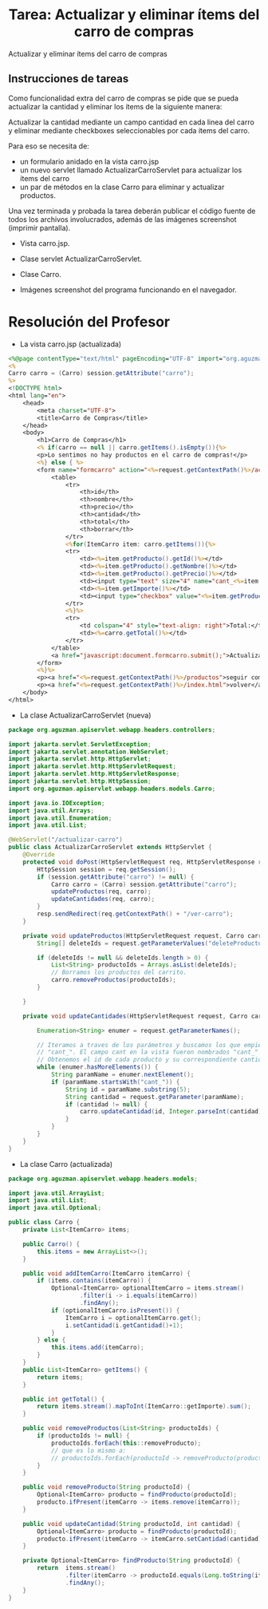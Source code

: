 <h1 align="center">Tarea: Actualizar y eliminar ítems del carro de compras</h1>
<p>Actualizar y eliminar ítems del carro de compras</p>
<h2>Instrucciones de tareas</h2>
<p>Como funcionalidad extra del carro de compras se pide que se pueda actualizar la cantidad y eliminar los ítems de la siguiente manera:</p>
<p>Actualizar la cantidad mediante un campo cantidad en cada linea del carro y eliminar mediante checkboxes seleccionables por cada ítems del carro.</p>
<p>Para eso se necesita de:</p>

- un formulario anidado en la vista carro.jsp
- un nuevo servlet llamado ActualizarCarroServlet para actualizar los ítems del carro
- un par de métodos en la clase Carro para eliminar y actualizar productos.

<p>Una vez terminada y probada la tarea deberán publicar el código fuente de todos los archivos involucrados, además de las imágenes screenshot (imprimir pantalla).</p>

- Vista carro.jsp.

- Clase servlet ActualizarCarroServlet.

- Clase Carro.

- Imágenes screenshot del programa funcionando en el navegador.

<h1>Resolución del Profesor</h1>

- La vista carro.jsp (actualizada)

```jsp
<%@page contentType="text/html" pageEncoding="UTF-8" import="org.aguzman.apiservlet.webapp.headers.models.*"%>
<%
Carro carro = (Carro) session.getAttribute("carro");
%>
<!DOCTYPE html>
<html lang="en">
    <head>
        <meta charset="UTF-8">
        <title>Carro de Compras</title>
    </head>
    <body>
        <h1>Carro de Compras</h1>
        <% if(carro == null || carro.getItems().isEmpty()){%>
        <p>Lo sentimos no hay productos en el carro de compras!</p>
        <%} else { %>
        <form name="formcarro" action="<%=request.getContextPath()%>/actualizar-carro" method="post">
            <table>
                <tr>
                    <th>id</th>
                    <th>nombre</th>
                    <th>precio</th>
                    <th>cantidad</th>
                    <th>total</th>
                    <th>borrar</th>
                </tr>
                <%for(ItemCarro item: carro.getItems()){%>
                <tr>
                    <td><%=item.getProducto().getId()%></td>
                    <td><%=item.getProducto().getNombre()%></td>
                    <td><%=item.getProducto().getPrecio()%></td>
                    <td><input type="text" size="4" name="cant_<%=item.getProducto().getId()%>" value="<%=item.getCantidad()%>" /></td>
                    <td><%=item.getImporte()%></td>
                    <td><input type="checkbox" value="<%=item.getProducto().getId()%>" name="deleteProductos" /></td>
                </tr>
                <%}%>
                <tr>
                    <td colspan="4" style="text-align: right">Total:</td>
                    <td><%=carro.getTotal()%></td>
                </tr>
            </table>
            <a href="javascript:document.formcarro.submit();">Actualizar</a>
        </form>
        <%}%>
        <p><a href="<%=request.getContextPath()%>/productos">seguir comprando</a></p>
        <p><a href="<%=request.getContextPath()%>/index.html">volver</a></p>
    </body>
</html>
```

- La clase ActualizarCarroServlet (nueva)

```java
package org.aguzman.apiservlet.webapp.headers.controllers;

import jakarta.servlet.ServletException;
import jakarta.servlet.annotation.WebServlet;
import jakarta.servlet.http.HttpServlet;
import jakarta.servlet.http.HttpServletRequest;
import jakarta.servlet.http.HttpServletResponse;
import jakarta.servlet.http.HttpSession;
import org.aguzman.apiservlet.webapp.headers.models.Carro;

import java.io.IOException;
import java.util.Arrays;
import java.util.Enumeration;
import java.util.List;

@WebServlet("/actualizar-carro")
public class ActualizarCarroServlet extends HttpServlet {
    @Override
    protected void doPost(HttpServletRequest req, HttpServletResponse resp) throws ServletException, IOException {
        HttpSession session = req.getSession();
        if (session.getAttribute("carro") != null) {
            Carro carro = (Carro) session.getAttribute("carro");
            updateProductos(req, carro);
            updateCantidades(req, carro);
        }
        resp.sendRedirect(req.getContextPath() + "/ver-carro");
    }

    private void updateProductos(HttpServletRequest request, Carro carro) {
        String[] deleteIds = request.getParameterValues("deleteProductos");

        if (deleteIds != null && deleteIds.length > 0) {
            List<String> productoIds = Arrays.asList(deleteIds);
            // Borramos los productos del carrito.
            carro.removeProductos(productoIds);
        }

    }

    private void updateCantidades(HttpServletRequest request, Carro carro) {

        Enumeration<String> enumer = request.getParameterNames();

        // Iteramos a traves de los parámetros y buscamos los que empiezan con
        // "cant_". El campo cant en la vista fueron nombrados "cant_" + productoId.
        // Obtenemos el id de cada producto y su correspondiente cantidad ;-).
        while (enumer.hasMoreElements()) {
            String paramName = enumer.nextElement();
            if (paramName.startsWith("cant_")) {
                String id = paramName.substring(5);
                String cantidad = request.getParameter(paramName);
                if (cantidad != null) {
                    carro.updateCantidad(id, Integer.parseInt(cantidad));
                }
            }
        }
    }
}
```

- La clase Carro (actualizada)

```java
package org.aguzman.apiservlet.webapp.headers.models;

import java.util.ArrayList;
import java.util.List;
import java.util.Optional;

public class Carro {
    private List<ItemCarro> items;

    public Carro() {
        this.items = new ArrayList<>();
    }

    public void addItemCarro(ItemCarro itemCarro) {
        if (items.contains(itemCarro)) {
            Optional<ItemCarro> optionalItemCarro = items.stream()
                    .filter(i -> i.equals(itemCarro))
                    .findAny();
            if (optionalItemCarro.isPresent()) {
                ItemCarro i = optionalItemCarro.get();
                i.setCantidad(i.getCantidad()+1);
            }
        } else {
            this.items.add(itemCarro);
        }
    }
    public List<ItemCarro> getItems() {
        return items;
    }

    public int getTotal() {
        return items.stream().mapToInt(ItemCarro::getImporte).sum();
    }

    public void removeProductos(List<String> productoIds) {
        if (productoIds != null) {
            productoIds.forEach(this::removeProducto);
            // que es lo mismo a:
            // productoIds.forEach(productoId -> removeProducto(productoId));
        }
    }

    public void removeProducto(String productoId) {
        Optional<ItemCarro> producto = findProducto(productoId);
        producto.ifPresent(itemCarro -> items.remove(itemCarro));
    }

    public void updateCantidad(String productoId, int cantidad) {
        Optional<ItemCarro> producto = findProducto(productoId);
        producto.ifPresent(itemCarro -> itemCarro.setCantidad(cantidad));
    }

    private Optional<ItemCarro> findProducto(String productoId) {
        return  items.stream()
                .filter(itemCarro -> productoId.equals(Long.toString(itemCarro.getProducto().getId())))
                .findAny();
    }
}
```
